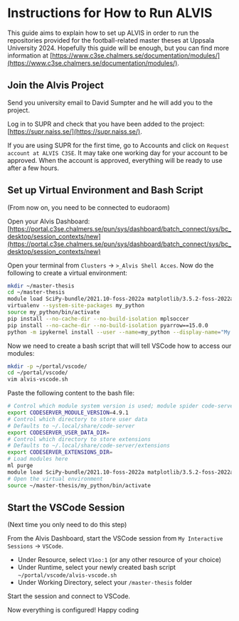 # Instructions for How to Run ALVIS

This guide aims to explain how to set up ALVIS in order to run the repositories provided for the football-related master theses at Uppsala University 2024. Hopefully this guide will be enough, but you can find more information at [https://www.c3se.chalmers.se/documentation/modules/](https://www.c3se.chalmers.se/documentation/modules/).

## Join the Alvis Project

Send you university email to David Sumpter and he will add you to the project.

Log in to SUPR and check that you have been added to the project: [https://supr.naiss.se/](https://supr.naiss.se/).

If you are using SUPR for the first time, go to Accounts and click on `Request account at ALVIS C3SE`. It may take one working day for your account to be approved. When the account is approved, everything will be ready to use after a few hours.

## Set up Virtual Environment and Bash Script

(From now on, you need to be connected to eudoraom)

Open your Alvis Dashboard:
[https://portal.c3se.chalmers.se/pun/sys/dashboard/batch_connect/sys/bc_desktop/session_contexts/new](https://portal.c3se.chalmers.se/pun/sys/dashboard/batch_connect/sys/bc_desktop/session_contexts/new)

Open your terminal from `Clusters` -> `>_Alvis Shell Acces`. Now do the following to create a virtual environment:
```bash
mkdir ~/master-thesis
cd ~/master-thesis
module load SciPy-bundle/2021.10-foss-2022a matplotlib/3.5.2-foss-2022a JupyterLab/3.5.0-GCCcore-11.3.0
virtualenv --system-site-packages my_python
source my_python/bin/activate
pip install --no-cache-dir --no-build-isolation mplsoccer
pip install --no-cache-dir --no-build-isolation pyarrow==15.0.0
python -m ipykernel install --user --name=my_python --display-name="My Python"
```
Now we need to create a bash script that will tell VSCode how to access our modules:
```bash
mkdir -p ~/portal/vscode/
cd ~/portal/vscode/
vim alvis-vscode.sh
```
Paste the following content to the bash file:
```bash
# Control which module system version is used; module spider code-server
export CODESERVER_MODULE_VERSION=4.9.1
# Control which directory to store user data
# Defaults to ~/.local/share/code-server
export CODESERVER_USER_DATA_DIR=
# Control which directory to store extensions
# Defaults to ~/.local/share/code-server/extensions
export CODESERVER_EXTENSIONS_DIR=
# Load modules here
ml purge
module load SciPy-bundle/2021.10-foss-2022a matplotlib/3.5.2-foss-2022a JupyterLab/3.5.0-GCCcore-11.3.0
# Open the virtual environment
source ~/master-thesis/my_python/bin/activate
```
## Start the VSCode Session

(Next time you only need to do this step)

From the Alvis Dashboard, start the VSCode session from `My Interactive Sessions` -> `VSCode`.
* Under Resource, select `V1oo:1` (or any other resource of your choice)
* Under Runtime, select your newly created bash script `~/portal/vscode/alvis-vscode.sh`
* Under Working Directory, select your `/master-thesis` folder

Start the session and connect to VSCode.

Now everything is configured! Happy coding
